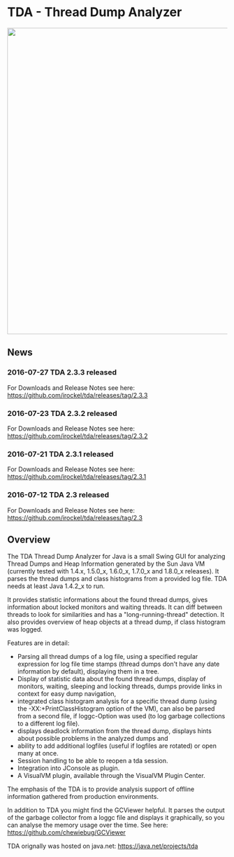 # TDA - Thread Dump Analyzer

<img src="https://raw.githubusercontent.com/irockel/tda/master/tda-main-screen.png" width="700"/>

## News
### 2016-07-27 TDA 2.3.3 released
For Downloads and Release Notes see here: https://github.com/irockel/tda/releases/tag/2.3.3

### 2016-07-23 TDA 2.3.2 released
For Downloads and Release Notes see here: https://github.com/irockel/tda/releases/tag/2.3.2

### 2016-07-21 TDA 2.3.1 released
For Downloads and Release Notes see here: https://github.com/irockel/tda/releases/tag/2.3.1

### 2016-07-12 TDA 2.3 released
For Downloads and Release Notes see here: https://github.com/irockel/tda/releases/tag/2.3

## Overview

The TDA Thread Dump Analyzer for Java is a small Swing GUI for analyzing Thread Dumps and Heap Information generated by the Sun Java VM (currently tested with 1.4.x, 1.5.0_x, 1.6.0_x, 1.7.0_x and 1.8.0_x releases). It parses the thread dumps and class histograms from a provided log file. TDA needs at least Java 1.4.2_x to run.

It provides statistic informations about the found thread dumps, gives information about locked monitors and waiting threads. It can diff between threads to look for similarities and has a "long-running-thread" detection. It also provides overview of heap objects at a thread dump, if class histogram was logged.

Features are in detail:

* Parsing all thread dumps of a log file, using a specified regular expression for log file time stamps (thread dumps don't have any date information by default), displaying them in a tree.
* Display of statistic data about the found thread dumps, display of monitors, waiting, sleeping and locking threads, dumps provide links in context for easy dump navigation,
* integrated class histogram analysis for a specific thread dump (using the -XX:+PrintClassHistogram option of the VM), can also be parsed from a second file, if loggc-Option was used (to log garbage collections to a different log file).
* displays deadlock information from the thread dump, displays hints about possible problems in the analyzed dumps and
* ability to add additional logfiles (useful if logfiles are rotated) or open many at once.
* Session handling to be able to reopen a tda session.
* Integration into JConsole as plugin.
* A VisualVM plugin, available through the VisualVM Plugin Center.

The emphasis of the TDA is to provide analysis support of offline information gathered from production environments.

In addition to TDA you might find the GCViewer helpful. It parses the output of the garbage collector from a loggc file and displays it graphically, so you can analyse the memory usage over the time. See here: https://github.com/chewiebug/GCViewer

TDA orignally was hosted on java.net: https://java.net/projects/tda

